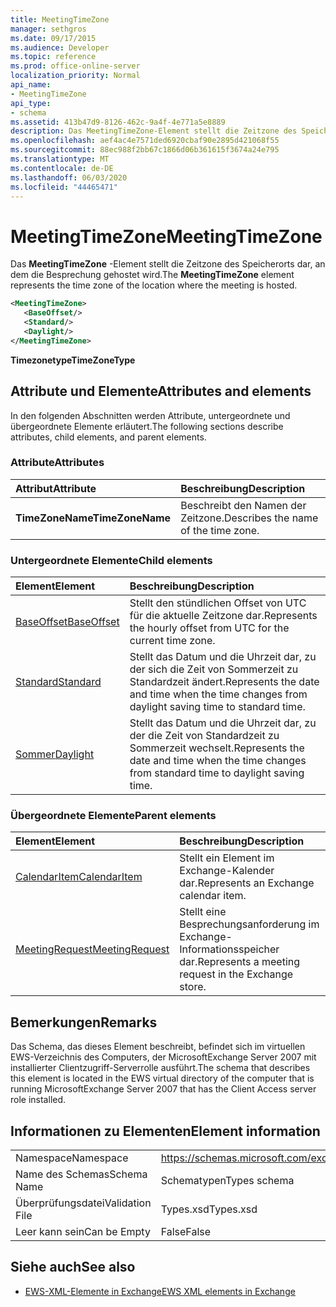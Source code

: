 ```yaml
---
title: MeetingTimeZone
manager: sethgros
ms.date: 09/17/2015
ms.audience: Developer
ms.topic: reference
ms.prod: office-online-server
localization_priority: Normal
api_name:
- MeetingTimeZone
api_type:
- schema
ms.assetid: 413b47d9-8126-462c-9a4f-4e771a5e8889
description: Das MeetingTimeZone-Element stellt die Zeitzone des Speicherorts dar, an dem die Besprechung gehostet wird.
ms.openlocfilehash: aef4ac4e7571ded6920cbaf90e2895d421068f55
ms.sourcegitcommit: 88ec988f2bb67c1866d06b361615f3674a24e795
ms.translationtype: MT
ms.contentlocale: de-DE
ms.lasthandoff: 06/03/2020
ms.locfileid: "44465471"
---
```

# <a name="meetingtimezone"></a><span data-ttu-id="62efb-103">MeetingTimeZone</span><span class="sxs-lookup"><span data-stu-id="62efb-103">MeetingTimeZone</span></span>

<span data-ttu-id="62efb-104">Das **MeetingTimeZone** -Element stellt die Zeitzone des Speicherorts dar, an dem die Besprechung gehostet wird.</span><span class="sxs-lookup"><span data-stu-id="62efb-104">The **MeetingTimeZone** element represents the time zone of the location where the meeting is hosted.</span></span> 
  
```xml
<MeetingTimeZone>
   <BaseOffset/>
   <Standard/>
   <Daylight/>
</MeetingTimeZone>
```

 <span data-ttu-id="62efb-105">**Timezonetype**</span><span class="sxs-lookup"><span data-stu-id="62efb-105">**TimeZoneType**</span></span>
## <a name="attributes-and-elements"></a><span data-ttu-id="62efb-106">Attribute und Elemente</span><span class="sxs-lookup"><span data-stu-id="62efb-106">Attributes and elements</span></span>

<span data-ttu-id="62efb-107">In den folgenden Abschnitten werden Attribute, untergeordnete und übergeordnete Elemente erläutert.</span><span class="sxs-lookup"><span data-stu-id="62efb-107">The following sections describe attributes, child elements, and parent elements.</span></span>
  
### <a name="attributes"></a><span data-ttu-id="62efb-108">Attribute</span><span class="sxs-lookup"><span data-stu-id="62efb-108">Attributes</span></span>

|<span data-ttu-id="62efb-109">**Attribut**</span><span class="sxs-lookup"><span data-stu-id="62efb-109">**Attribute**</span></span>|<span data-ttu-id="62efb-110">**Beschreibung**</span><span class="sxs-lookup"><span data-stu-id="62efb-110">**Description**</span></span>|
|:-----|:-----|
|<span data-ttu-id="62efb-111">**TimeZoneName**</span><span class="sxs-lookup"><span data-stu-id="62efb-111">**TimeZoneName**</span></span> <br/> |<span data-ttu-id="62efb-112">Beschreibt den Namen der Zeitzone.</span><span class="sxs-lookup"><span data-stu-id="62efb-112">Describes the name of the time zone.</span></span>  <br/> |
   
### <a name="child-elements"></a><span data-ttu-id="62efb-113">Untergeordnete Elemente</span><span class="sxs-lookup"><span data-stu-id="62efb-113">Child elements</span></span>

|<span data-ttu-id="62efb-114">**Element**</span><span class="sxs-lookup"><span data-stu-id="62efb-114">**Element**</span></span>|<span data-ttu-id="62efb-115">**Beschreibung**</span><span class="sxs-lookup"><span data-stu-id="62efb-115">**Description**</span></span>|
|:-----|:-----|
|[<span data-ttu-id="62efb-116">BaseOffset</span><span class="sxs-lookup"><span data-stu-id="62efb-116">BaseOffset</span></span>](baseoffset.md) <br/> |<span data-ttu-id="62efb-117">Stellt den stündlichen Offset von UTC für die aktuelle Zeitzone dar.</span><span class="sxs-lookup"><span data-stu-id="62efb-117">Represents the hourly offset from UTC for the current time zone.</span></span>  <br/> |
|[<span data-ttu-id="62efb-118">Standard</span><span class="sxs-lookup"><span data-stu-id="62efb-118">Standard</span></span>](standard.md) <br/> |<span data-ttu-id="62efb-119">Stellt das Datum und die Uhrzeit dar, zu der sich die Zeit von Sommerzeit zu Standardzeit ändert.</span><span class="sxs-lookup"><span data-stu-id="62efb-119">Represents the date and time when the time changes from daylight saving time to standard time.</span></span>  <br/> |
|[<span data-ttu-id="62efb-120">Sommer</span><span class="sxs-lookup"><span data-stu-id="62efb-120">Daylight</span></span>](daylight.md) <br/> |<span data-ttu-id="62efb-121">Stellt das Datum und die Uhrzeit dar, zu der die Zeit von Standardzeit zu Sommerzeit wechselt.</span><span class="sxs-lookup"><span data-stu-id="62efb-121">Represents the date and time when the time changes from standard time to daylight saving time.</span></span>  <br/> |
   
### <a name="parent-elements"></a><span data-ttu-id="62efb-122">Übergeordnete Elemente</span><span class="sxs-lookup"><span data-stu-id="62efb-122">Parent elements</span></span>

|<span data-ttu-id="62efb-123">**Element**</span><span class="sxs-lookup"><span data-stu-id="62efb-123">**Element**</span></span>|<span data-ttu-id="62efb-124">**Beschreibung**</span><span class="sxs-lookup"><span data-stu-id="62efb-124">**Description**</span></span>|
|:-----|:-----|
|[<span data-ttu-id="62efb-125">CalendarItem</span><span class="sxs-lookup"><span data-stu-id="62efb-125">CalendarItem</span></span>](calendaritem.md) <br/> |<span data-ttu-id="62efb-126">Stellt ein Element im Exchange-Kalender dar.</span><span class="sxs-lookup"><span data-stu-id="62efb-126">Represents an Exchange calendar item.</span></span>  <br/> |
|[<span data-ttu-id="62efb-127">MeetingRequest</span><span class="sxs-lookup"><span data-stu-id="62efb-127">MeetingRequest</span></span>](meetingrequest.md) <br/> |<span data-ttu-id="62efb-128">Stellt eine Besprechungsanforderung im Exchange-Informationsspeicher dar.</span><span class="sxs-lookup"><span data-stu-id="62efb-128">Represents a meeting request in the Exchange store.</span></span>  <br/> |
   
## <a name="remarks"></a><span data-ttu-id="62efb-129">Bemerkungen</span><span class="sxs-lookup"><span data-stu-id="62efb-129">Remarks</span></span>

<span data-ttu-id="62efb-130">Das Schema, das dieses Element beschreibt, befindet sich im virtuellen EWS-Verzeichnis des Computers, der MicrosoftExchange Server 2007 mit installierter Clientzugriff-Serverrolle ausführt.</span><span class="sxs-lookup"><span data-stu-id="62efb-130">The schema that describes this element is located in the EWS virtual directory of the computer that is running MicrosoftExchange Server 2007 that has the Client Access server role installed.</span></span>
  
## <a name="element-information"></a><span data-ttu-id="62efb-131">Informationen zu Elementen</span><span class="sxs-lookup"><span data-stu-id="62efb-131">Element information</span></span>

|||
|:-----|:-----|
|<span data-ttu-id="62efb-132">Namespace</span><span class="sxs-lookup"><span data-stu-id="62efb-132">Namespace</span></span>  <br/> |https://schemas.microsoft.com/exchange/services/2006/types  <br/> |
|<span data-ttu-id="62efb-133">Name des Schemas</span><span class="sxs-lookup"><span data-stu-id="62efb-133">Schema Name</span></span>  <br/> |<span data-ttu-id="62efb-134">Schematypen</span><span class="sxs-lookup"><span data-stu-id="62efb-134">Types schema</span></span>  <br/> |
|<span data-ttu-id="62efb-135">Überprüfungsdatei</span><span class="sxs-lookup"><span data-stu-id="62efb-135">Validation File</span></span>  <br/> |<span data-ttu-id="62efb-136">Types.xsd</span><span class="sxs-lookup"><span data-stu-id="62efb-136">Types.xsd</span></span>  <br/> |
|<span data-ttu-id="62efb-137">Leer kann sein</span><span class="sxs-lookup"><span data-stu-id="62efb-137">Can be Empty</span></span>  <br/> |<span data-ttu-id="62efb-138">False</span><span class="sxs-lookup"><span data-stu-id="62efb-138">False</span></span>  <br/> |
   
## <a name="see-also"></a><span data-ttu-id="62efb-139">Siehe auch</span><span class="sxs-lookup"><span data-stu-id="62efb-139">See also</span></span>



- [<span data-ttu-id="62efb-140">EWS-XML-Elemente in Exchange</span><span class="sxs-lookup"><span data-stu-id="62efb-140">EWS XML elements in Exchange</span></span>](ews-xml-elements-in-exchange.md)

